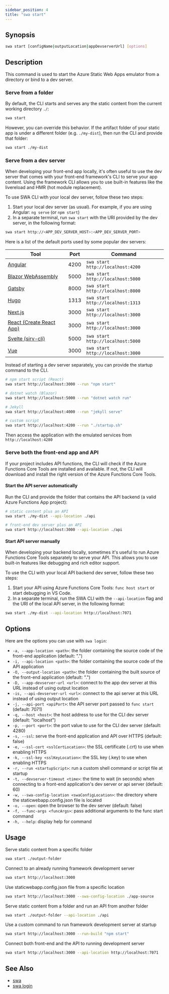 ```yaml
---
sidebar_position: 4
title: "swa start"
---
```


## Synopsis

```bash
swa start [configName|outputLocation|appDevserverUrl] [options]
```

## Description

This command is used to start the Azure Static Web Apps emulator from a directory or bind to a dev server.

### Serve from a folder

By default, the CLI starts and serves any the static content from the current working directory `./`:

```bash
swa start
```

However, you can override this behavior. If the artifact folder of your static app is under a different folder (e.g. `./my-dist`), then run the CLI and provide that folder:

```bash
swa start ./my-dist
```

### Serve from a dev server

When developing your front-end app locally, it's often useful to use the dev server that comes with your front-end framework's CLI to serve your app content. Using the framework CLI allows you to use built-in features like the livereload and HMR (hot module replacement).

To use SWA CLI with your local dev server, follow these two steps:

1. Start your local dev server (as usual). For example, if you are using Angular: `ng serve` (or `npm start`)
1. In a separate terminal, run `swa start` with the URI provided by the dev server, in the following format:

```bash
swa start http://<APP_DEV_SERVER_HOST>:<APP_DEV_SERVER_PORT>
```

Here is a list of the default ports used by some popular dev servers:

| Tool                                                                               | Port | Command                           |
| ---------------------------------------------------------------------------------- | ---- | --------------------------------- |
| [Angular](https://angular.io/cli)                                                  | 4200 | `swa start http://localhost:4200` |
| [Blazor WebAssembly](https://dotnet.microsoft.com/apps/aspnet/web-apps/blazor)     | 5000 | `swa start http://localhost:5000` |
| [Gatsby](https://www.gatsbyjs.com/docs/gatsby-cli/)                                | 8000 | `swa start http://localhost:8000` |
| [Hugo](https://gohugo.io/commands/hugo_server/)                                    | 1313 | `swa start http://localhost:1313` |
| [Next.js](https://nextjs.org/)                                                     | 3000 | `swa start http://localhost:3000` |
| [React (Create React App)](https://reactjs.org/docs/create-a-new-react-app.html)   | 3000 | `swa start http://localhost:3000` |
| [Svelte (sirv-cli)](https://github.com/lukeed/sirv/tree/master/packages/sirv-cli/) | 5000 | `swa start http://localhost:5000` |
| [Vue](https://github.com/vuejs/create-vue)                                                      | 3000 | `swa start http://localhost:3000` |

Instead of starting a dev server separately, you can provide the startup command to the CLI.

```bash
# npm start script (React)
swa start http://localhost:3000 --run "npm start"

# dotnet watch (Blazor)
swa start http://localhost:5000 --run "dotnet watch run"

# Jekyll
swa start http://localhost:4000 --run "jekyll serve"

# custom script
swa start http://localhost:4200 --run "./startup.sh"
```

Then access the application with the emulated services from `http://localhost:4280`

### Serve both the front-end app and API

If your project includes API functions, the CLI will check if the Azure Functions Core Tools are installed and available. If not, the CLI will download and install the right version of the Azure Functions Core Tools.

#### Start the API server automatically

Run the CLI and provide the folder that contains the API backend (a valid Azure Functions App project):

```bash
# static content plus an API
swa start ./my-dist --api-location ./api

# front-end dev server plus an API
swa start http://localhost:3000 --api-location ./api
```

#### Start API server manually

When developing your backend locally, sometimes it's useful to run Azure Functions Core Tools separately to serve your API. This allows you to use built-in features like debugging and rich editor support.

To use the CLI with your local API backend dev server, follow these two steps:

1. Start your API using Azure Functions Core Tools: `func host start` or start debugging in VS Code.
2. In a separate terminal, run the SWA CLI with the `--api-location` flag and the URI of the local API server, in the following format:

```bash
swa start ./my-dist --api-location http://localhost:7071
```

## Options

Here are the options you can use with `swa login`:

- `-a, --app-location <path>`: the folder containing the source code of the front-end application (default: ".")
- `-i, --api-location <path>`: the folder containing the source code of the API application
- `-O, --output-location <path>`: the folder containing the built source of the front-end application (default: ".")
- `-D, --app-devserver-url <url>`: connect to the app dev server at this URL instead of using output location
- `-is, --api-devserver-url <url>`: connect to the api server at this URL instead of using output location
- `-j, --api-port <apiPort>`: the API server port passed to `func start` (default: 7071)
- `-q, --host <host>`: the host address to use for the CLI dev server (default: "localhost")
- `-p, --port <port>`: the port value to use for the CLI dev server (default: 4280)
- `-s, --ssl`: serve the front-end application and API over HTTPS (default: false)
- `-e, --ssl-cert <sslCertLocation>`: the SSL certificate (.crt) to use when enabling HTTPS
- `-k, --ssl-key <sslKeyLocation>`: the SSL key (.key) to use when enabling HTTPS
- `-r, --run <startupScript>`: run a custom shell command or script file at startup
- `-t, --devserver-timeout <time>`: the time to wait (in seconds) when connecting to a front-end application's dev server or api server (default: 60)
- `-w, --swa-config-location <swaConfigLocation>`: the directory where the staticwebapp.config.json file is located
- `-o, --open`: open the browser to the dev server (default: false)
- `-f, --func-args <funcArgs>`: pass additional arguments to the func start command
- `-h, --help`: display help for command

## Usage

Serve static content from a specific folder

```bash
swa start ./output-folder
```

Connect to an already running framework development server

```bash
swa start http://localhost:3000
```

Use staticwebapp.config.json file from a specific location

```bash
swa start http://localhost:3000 --swa-config-location ./app-source
```

Serve static content from a folder and run an API from another folder

```bash
swa start ./output-folder --api-location ./api
```

Use a custom command to run framework development server at startup

```bash
swa start http://localhost:3000 --run-build "npm start"
```

Connect both front-end and the API to running development server

```bash
swa start http://localhost:3000 --api-location http://localhost:7071
```

## See Also

- [swa](./swa)
- [swa login](./swa-login)
